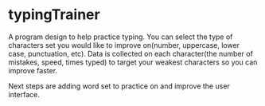 # typingTrainer

A program design to help practice typing. You can select the type of characters set you would like to improve on(number, uppercase, lower case, punctuation, etc). Data is collected on each character(the number of mistakes, speed, times typed) to target your weakest characters so you can improve faster.

Next steps are adding word set to practice on and improve the user interface.